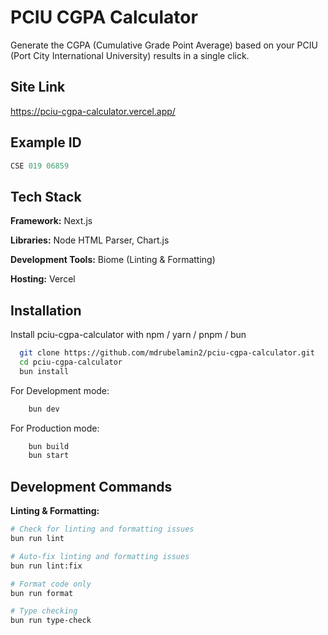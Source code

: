 # PCIU CGPA Calculator

Generate the CGPA (Cumulative Grade Point Average) based on your PCIU (Port City International University) results in a single click.

## Site Link

https://pciu-cgpa-calculator.vercel.app/

## Example ID

```javascript
CSE 019 06859
```

## Tech Stack

**Framework:** Next.js

**Libraries:** Node HTML Parser, Chart.js

**Development Tools:** Biome (Linting & Formatting)

**Hosting:** Vercel

## Installation

Install pciu-cgpa-calculator with npm / yarn / pnpm / bun

```bash
  git clone https://github.com/mdrubelamin2/pciu-cgpa-calculator.git
  cd pciu-cgpa-calculator
  bun install
```

For Development mode:

```bash
    bun dev
```

For Production mode:

```bash
    bun build
    bun start
```

## Development Commands

**Linting & Formatting:**
```bash
# Check for linting and formatting issues
bun run lint

# Auto-fix linting and formatting issues
bun run lint:fix

# Format code only
bun run format

# Type checking
bun run type-check
```
